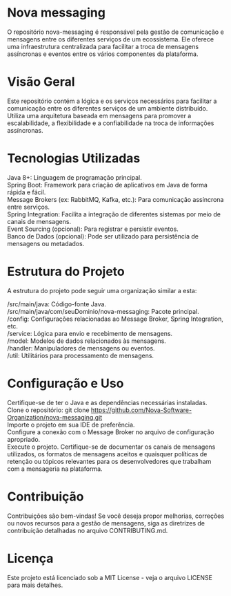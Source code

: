 # Nova messaging
O repositório nova-messaging é responsável pela gestão de comunicação e mensagens entre os diferentes serviços de um ecossistema. Ele oferece uma infraestrutura centralizada para facilitar a troca de mensagens assíncronas e eventos entre os vários componentes da plataforma.

# Visão Geral
Este repositório contém a lógica e os serviços necessários para facilitar a comunicação entre os diferentes serviços de um ambiente distribuído. Utiliza uma arquitetura baseada em mensagens para promover a escalabilidade, a flexibilidade e a confiabilidade na troca de informações assíncronas.

# Tecnologias Utilizadas
Java 8+: Linguagem de programação principal.<br>
Spring Boot: Framework para criação de aplicativos em Java de forma rápida e fácil.<br>
Message Brokers (ex: RabbitMQ, Kafka, etc.): Para comunicação assíncrona entre serviços.<br>
Spring Integration: Facilita a integração de diferentes sistemas por meio de canais de mensagens.<br>
Event Sourcing (opcional): Para registrar e persistir eventos.<br>
Banco de Dados (opcional): Pode ser utilizado para persistência de mensagens ou metadados.<br>

# Estrutura do Projeto
A estrutura do projeto pode seguir uma organização similar a esta:

/src/main/java: Código-fonte Java.<br>
/src/main/java/com/seuDominio/nova-messaging: Pacote principal.<br>
/config: Configurações relacionadas ao Message Broker, Spring Integration, etc.<br>
/service: Lógica para envio e recebimento de mensagens.<br>
/model: Modelos de dados relacionados às mensagens.<br>
/handler: Manipuladores de mensagens ou eventos.<br>
/util: Utilitários para processamento de mensagens.<br>

# Configuração e Uso
Certifique-se de ter o Java e as dependências necessárias instaladas.<br>
Clone o repositório: git clone https://github.com/Nova-Software-Organization/nova-messaging.git <br>
Importe o projeto em sua IDE de preferência.<br>
Configure a conexão com o Message Broker no arquivo de configuração apropriado.<br>
Execute o projeto.
Certifique-se de documentar os canais de mensagens utilizados, os formatos de mensagens aceitos e quaisquer políticas de retenção ou tópicos relevantes para os desenvolvedores que trabalham com a mensageria na plataforma.

# Contribuição
Contribuições são bem-vindas! Se você deseja propor melhorias, correções ou novos recursos para a gestão de mensagens, siga as diretrizes de contribuição detalhadas no arquivo CONTRIBUTING.md.

# Licença
Este projeto está licenciado sob a MIT License - veja o arquivo LICENSE para mais detalhes.

